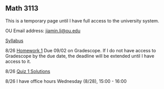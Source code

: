 
## Math 3113

This is a temporary page until I have full access to the university system.

OU Email address: jiamin.li@ou.edu

[Syllabus](math3113syllabus.pdf)

8/26 [Homework 1](HW1.pdf) Due 09/02 on Gradescope. If I do not have access to Gradescope by the due date, the deadline will be extended until I have access to it.

8/26 [Quiz 1 Solutions](quiz1_key.pdf)

8/26 I have office hours Wednesday (8/28), 15:00 - 16:00


